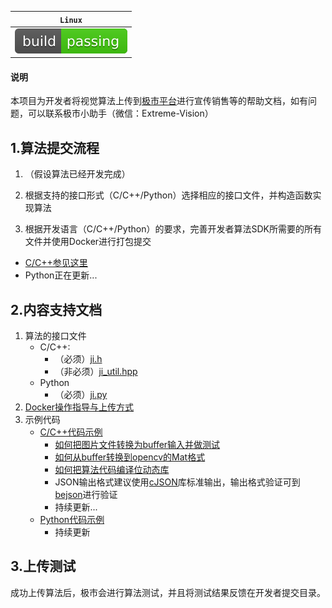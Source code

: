 
| **`Linux`** |
|-------------|
|![Build Status](./img/build_and_pass.svg)|

#### 说明
本项目为开发者将视觉算法上传到[极市平台](http://cvmart.net/)进行宣传销售等的帮助文档，如有问题，可以联系极市小助手（微信：Extreme-Vision）



## 1.算法提交流程

1. （假设算法已经开发完成）


2. 根据支持的接口形式（C/C++/Python）选择相应的接口文件，并构造函数实现算法


3. 根据开发语言（C/C++/Python）的要求，完善开发者算法SDK所需要的所有文件并使用Docker进行打包提交

* [C/C++参见这里](./doc/极市平台算法Docker镜像规范(C&C++)_20180205.md)
* Python正在更新...

## 2.内容支持文档

1. 算法的接口文件
	* C/C++: 
		* （必须）[ji.h](./ji.h) 
		* （非必须）[ji_util.hpp](./ji_util.hpp)
	* Python
		* （必须）[ji.py](./ji.py)
2. [Docker操作指导与上传方式](./doc/Docker安装与简单使用指南.docx)
3. 示例代码
	* [C/C++代码示例](./sample_c)
		* [如何把图片文件转换为buffer输入并做测试](./sample_c/standard_sample(convert_file_to_buffur)/)
		* [如何从buffer转换到opencv的Mat格式](./sample_c/convert_buffer_to_opencv_mat/)
		* [如何把算法代码编译位动态库](./sample_c/gcc-so.sh)
		* JSON输出格式建议使用[cJSON](https://github.com/DaveGamble/cJSON)库标准输出，输出格式验证可到[bejson](https://www.bejson.com/)进行验证
		* 持续更新...
	* [Python代码示例](./sample_py)
		* 持续更新

## 3.上传测试

成功上传算法后，极市会进行算法测试，并且将测试结果反馈在开发者提交目录。
